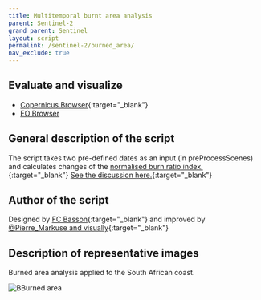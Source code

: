 ```yaml
---
title: Multitemporal burnt area analysis
parent: Sentinel-2
grand_parent: Sentinel
layout: script
permalink: /sentinel-2/burned_area/
nav_exclude: true
---
```



## Evaluate and visualize
 - [Copernicus Browser](https://dataspace.copernicus.eu/browser/?zoom=12&lat=-33.9912&lng=23.16793&themeId=DEFAULT-THEME&visualizationUrl=https%3A%2F%2Fsh.dataspace.copernicus.eu%2Fogc%2Fwms%2F274a990e-7090-4676-8f7d-f1867e8474a7&evalscripturl=https%3A%2F%2Fcustom-scripts.sentinel-hub.com%2Fsentinel-2%2Fburned_area%2Fscript.js&datasetId=S2_L1C_CDAS&fromTime=2017-05-05T00%3A00%3A00.000Z&toTime=2017-06-27T23%3A59%3A59.999Z&mosaickingOrder=mostRecent&demSource3D=%22MAPZEN%22&cloudCoverage=100&dateMode=TIME%20RANGE#custom-script){:target="_blank"}
 - [EO Browser](https://sentinelshare.page.link/gYdg)
 
## General description of the script

The script takes two pre-defined dates as an input (in preProcessScenes) and calculates changes of the [normalised burn ratio index.](https://custom-scripts.sentinel-hub.com/sentinel-2/nbr/){:target="_blank"} [See the discussion here.](https://forum.sentinel-hub.com/t/temporal-analysis-burned-area/83/6){:target="_blank"}
## Author of the script

Designed by [FC Basson](https://forum.sentinel-hub.com/u/fcbasson/summary){:target="_blank"} and improved by [@Pierre_Markuse and visually](https://twitter.com/Pierre_Markuse?ref_src=twsrc%5Egoogle%7Ctwcamp%5Eserp%7Ctwgr%5Eauthor){:target="_blank"}

## Description of representative images

Burned area analysis applied to the South African coast.

![BBurned area](fig/fig1.png)



